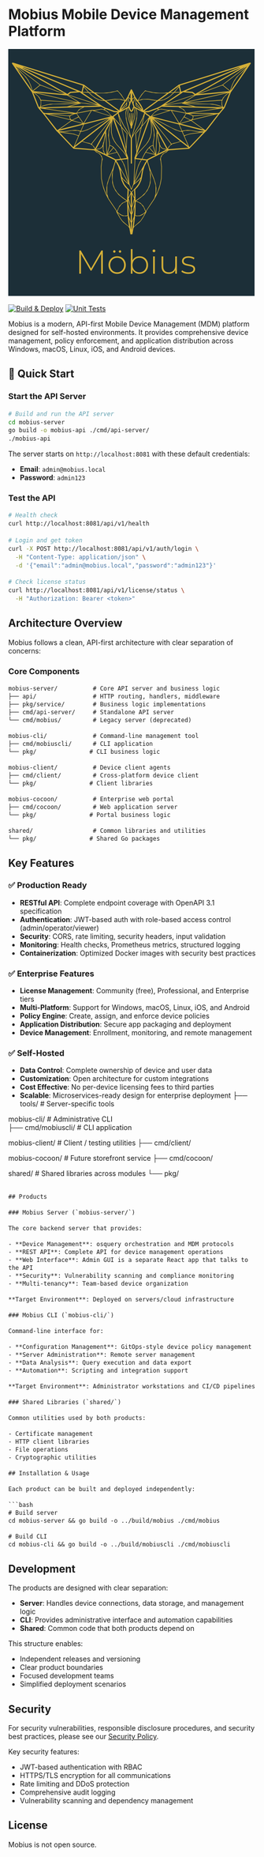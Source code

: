 # Mobius Mobile Device Management Platform

![Mobius logo](Mobius-Logo-Text_1.png)

[![Build & Deploy](https://github.com/NotAwar/Mobius/actions/workflows/build-and-deploy.yml/badge.svg)](https://github.com/NotAwar/Mobius/actions/workflows/build-and-deploy.yml)
[![Unit Tests](https://github.com/NotAwar/Mobius/actions/workflows/unit-tests.yml/badge.svg)](https://github.com/NotAwar/Mobius/actions/workflows/unit-tests.yml)

Mobius is a modern, API-first Mobile Device Management (MDM) platform designed for self-hosted environments. It provides comprehensive device management, policy enforcement, and application distribution across Windows, macOS, Linux, iOS, and Android devices.

## 🚀 Quick Start

### Start the API Server

```bash
# Build and run the API server
cd mobius-server
go build -o mobius-api ./cmd/api-server/
./mobius-api
```

The server starts on `http://localhost:8081` with these default credentials:
- **Email**: `admin@mobius.local`  
- **Password**: `admin123`

### Test the API

```bash
# Health check
curl http://localhost:8081/api/v1/health

# Login and get token
curl -X POST http://localhost:8081/api/v1/auth/login \
  -H "Content-Type: application/json" \
  -d '{"email":"admin@mobius.local","password":"admin123"}'

# Check license status
curl http://localhost:8081/api/v1/license/status \
  -H "Authorization: Bearer <token>"
```

## Architecture Overview

Mobius follows a clean, API-first architecture with clear separation of concerns:

### Core Components

```text
mobius-server/          # Core API server and business logic
├── api/                # HTTP routing, handlers, middleware
├── pkg/service/        # Business logic implementations  
├── cmd/api-server/     # Standalone API server
└── cmd/mobius/         # Legacy server (deprecated)

mobius-cli/             # Command-line management tool
├── cmd/mobiuscli/      # CLI application
└── pkg/               # CLI business logic

mobius-client/          # Device client agents
├── cmd/client/         # Cross-platform device client
└── pkg/               # Client libraries

mobius-cocoon/          # Enterprise web portal
├── cmd/cocoon/         # Web application server
└── pkg/               # Portal business logic

shared/                 # Common libraries and utilities
└── pkg/               # Shared Go packages
```

## Key Features

### ✅ Production Ready
- **RESTful API**: Complete endpoint coverage with OpenAPI 3.1 specification
- **Authentication**: JWT-based auth with role-based access control (admin/operator/viewer)
- **Security**: CORS, rate limiting, security headers, input validation
- **Monitoring**: Health checks, Prometheus metrics, structured logging
- **Containerization**: Optimized Docker images with security best practices

### ✅ Enterprise Features
- **License Management**: Community (free), Professional, and Enterprise tiers
- **Multi-Platform**: Support for Windows, macOS, Linux, iOS, and Android
- **Policy Engine**: Create, assign, and enforce device policies
- **Application Distribution**: Secure app packaging and deployment
- **Device Management**: Enrollment, monitoring, and remote management

### ✅ Self-Hosted
- **Data Control**: Complete ownership of device and user data
- **Customization**: Open architecture for custom integrations
- **Cost Effective**: No per-device licensing fees to third parties
- **Scalable**: Microservices-ready design for enterprise deployment
├── tools/              # Server-specific tools

mobius-cli/             # Administrative CLI  
├── cmd/mobiuscli/      # CLI application

mobius-client/          # Client / testing utilities
├── cmd/client/

mobius-cocoon/          # Future storefront service
├── cmd/cocoon/

shared/                 # Shared libraries across modules
└── pkg/
```

## Products

### Mobius Server (`mobius-server/`)

The core backend server that provides:

- **Device Management**: osquery orchestration and MDM protocols
- **REST API**: Complete API for device management operations
- **Web Interface**: Admin GUI is a separate React app that talks to the API
- **Security**: Vulnerability scanning and compliance monitoring
- **Multi-tenancy**: Team-based device organization

**Target Environment**: Deployed on servers/cloud infrastructure

### Mobius CLI (`mobius-cli/`)

Command-line interface for:

- **Configuration Management**: GitOps-style device policy management
- **Server Administration**: Remote server management
- **Data Analysis**: Query execution and data export
- **Automation**: Scripting and integration support

**Target Environment**: Administrator workstations and CI/CD pipelines

### Shared Libraries (`shared/`)

Common utilities used by both products:

- Certificate management
- HTTP client libraries  
- File operations
- Cryptographic utilities

## Installation & Usage

Each product can be built and deployed independently:

```bash
# Build server
cd mobius-server && go build -o ../build/mobius ./cmd/mobius

# Build CLI  
cd mobius-cli && go build -o ../build/mobiuscli ./cmd/mobiuscli
```

## Development

The products are designed with clear separation:

- **Server**: Handles device connections, data storage, and management logic
- **CLI**: Provides administrative interface and automation capabilities
- **Shared**: Common code that both products depend on

This structure enables:

- Independent releases and versioning
- Clear product boundaries
- Focused development teams
- Simplified deployment scenarios

## Security

For security vulnerabilities, responsible disclosure procedures, and security best practices, please see our [Security Policy](SECURITY.md).

Key security features:
- JWT-based authentication with RBAC
- HTTPS/TLS encryption for all communications  
- Rate limiting and DDoS protection
- Comprehensive audit logging
- Vulnerability scanning and dependency management

## License

Mobius is not open source.
